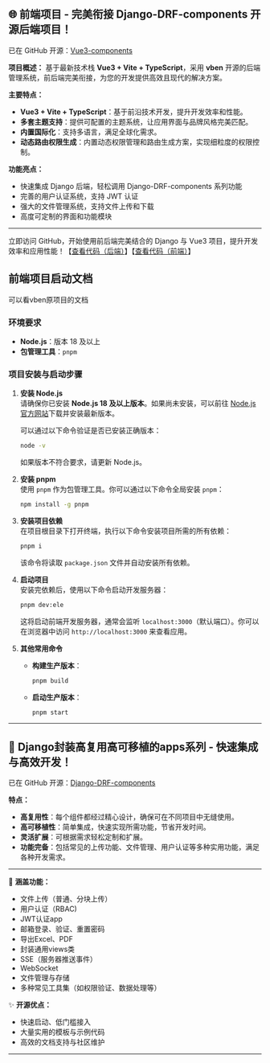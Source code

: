 

## 🌐 **前端项目 - 完美衔接 Django-DRF-components 开源后端项目！**

已在 GitHub 开源：[Vue3-components](https://github.com/doweinide/vue3-components.git)

**项目概述：**
基于最新技术栈 **Vue3 + Vite + TypeScript**，采用 **vben** 开源的后端管理系统，前后端完美衔接，为您的开发提供高效且现代的解决方案。

**主要特点：**
- **Vue3 + Vite + TypeScript**：基于前沿技术开发，提升开发效率和性能。
- **多套主题支持**：提供可配置的主题系统，让应用界面与品牌风格完美匹配。
- **内置国际化**：支持多语言，满足全球化需求。
- **动态路由权限生成**：内置动态权限管理和路由生成方案，实现细粒度的权限控制。

**功能亮点：**
- 快速集成 Django 后端，轻松调用 Django-DRF-components 系列功能
- 完善的用户认证系统，支持 JWT 认证
- 强大的文件管理系统，支持文件上传和下载
- 高度可定制的界面和功能模块

---

立即访问 GitHub，开始使用前后端完美结合的 Django 与 Vue3 项目，提升开发效率和应用性能！【[查看代码（后端）](https://github.com/doweinide/Django-DRF-components.git)】【[查看代码（前端）](https://github.com/doweinide/vue3-components.git)】


## 前端项目启动文档
可以看vben原项目的文档

### 环境要求

- **Node.js**：版本 18 及以上
- **包管理工具**：`pnpm`

### 项目安装与启动步骤

1. **安装 Node.js**  
   请确保你已安装 **Node.js 18 及以上版本**。如果尚未安装，可以前往 [Node.js 官方网站](https://nodejs.org/)下载并安装最新版本。

   可以通过以下命令验证是否已安装正确版本：
   ```bash
   node -v
   ```
   如果版本不符合要求，请更新 Node.js。

2. **安装 pnpm**  
   使用 `pnpm` 作为包管理工具。你可以通过以下命令全局安装 `pnpm`：
   ```bash
   npm install -g pnpm
   ```

3. **安装项目依赖**  
   在项目根目录下打开终端，执行以下命令安装项目所需的所有依赖：
   ```bash
   pnpm i
   ```

   该命令将读取 `package.json` 文件并自动安装所有依赖。

4. **启动项目**  
   安装完依赖后，使用以下命令启动开发服务器：
   ```bash
   pnpm dev:ele
   ```

   这将启动前端开发服务器，通常会监听 `localhost:3000`（默认端口）。你可以在浏览器中访问 `http://localhost:3000` 来查看应用。

5. **其他常用命令**  
   - **构建生产版本**：
     ```bash
     pnpm build
     ```

   - **启动生产版本**：
     ```bash
     pnpm start
     ```



--- 
## 🚀 **Django封装高复用高可移植的apps系列 - 快速集成与高效开发！**

已在 GitHub 开源：[Django-DRF-components](https://github.com/doweinide/Django-DRF-components.git)

**特点：**
- **高复用性**：每个组件都经过精心设计，确保可在不同项目中无缝使用。
- **高可移植性**：简单集成，快速实现所需功能，节省开发时间。
- **灵活扩展**：可根据需求轻松定制和扩展。
- **功能完备**：包括常见的上传功能、文件管理、用户认证等多种实用功能，满足各种开发需求。

---

🔧 **涵盖功能：**
- 文件上传（普通、分块上传）
- 用户认证（RBAC)
- JWT认证app
- 邮箱登录、验证、重置密码
- 导出Excel、PDF
- 封装通用views类
- SSE（服务器推送事件）
- WebSocket
- 文件管理与存储
- 多种常见工具集（如权限验证、数据处理等）

✨ **开源优点：**
- 快速启动、低门槛接入
- 大量实用的模板与示例代码
- 高效的文档支持与社区维护

---
